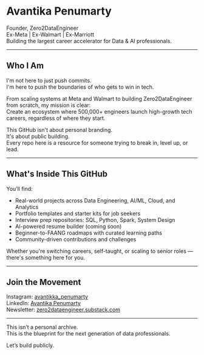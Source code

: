 # Avantika Penumarty

Founder, Zero2DataEngineer  
Ex-Meta | Ex-Walmart | Ex-Marriott  
Building the largest career accelerator for Data & AI professionals.

---

## Who I Am

I'm not here to just push commits.  
I'm here to push the boundaries of who gets to win in tech.

From scaling systems at Meta and Walmart to building Zero2DataEngineer from scratch, my mission is clear:  
Create an ecosystem where 500,000+ engineers launch high-growth tech careers, regardless of where they start.

This GitHub isn't about personal branding.  
It's about public building.  
Every repo here is a resource for someone trying to break in, level up, or lead.

---

## What's Inside This GitHub

You’ll find:

- Real-world projects across Data Engineering, AI/ML, Cloud, and Analytics  
- Portfolio templates and starter kits for job seekers  
- Interview prep repositories: SQL, Python, Spark, System Design  
- AI-powered resume builder (coming soon)  
- Beginner-to-FAANG roadmaps with curated learning paths  
- Community-driven contributions and challenges  

Whether you're switching careers, self-taught, or scaling to senior roles — there's something here for you.

---

## Join the Movement

Instagram: [avantikka_penumarty](https://instagram.com/avantikka_penumarty)  
LinkedIn: [Avantika Penumarty](https://www.linkedin.com/in/avantikap/)  
Newsletter: [zero2dataengineer.substack.com](https://zero2dataengineer.substack.com)

---

This isn’t a personal archive.  
This is the blueprint for the next generation of data professionals.

Let’s build publicly.
